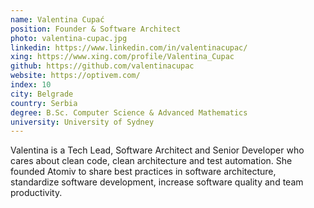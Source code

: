 ```yaml
---
name: Valentina Cupać
position: Founder & Software Architect
photo: valentina-cupac.jpg
linkedin: https://www.linkedin.com/in/valentinacupac/
xing: https://www.xing.com/profile/Valentina_Cupac
github: https://github.com/valentinacupac
website: https://optivem.com/
index: 10
city: Belgrade
country: Serbia
degree: B.Sc. Computer Science & Advanced Mathematics
university: University of Sydney
---
```

Valentina is a Tech Lead, Software Architect and Senior Developer who cares about clean code, clean architecture and test automation. She founded Atomiv to share best practices in software architecture, standardize software development, increase software quality and team productivity.
